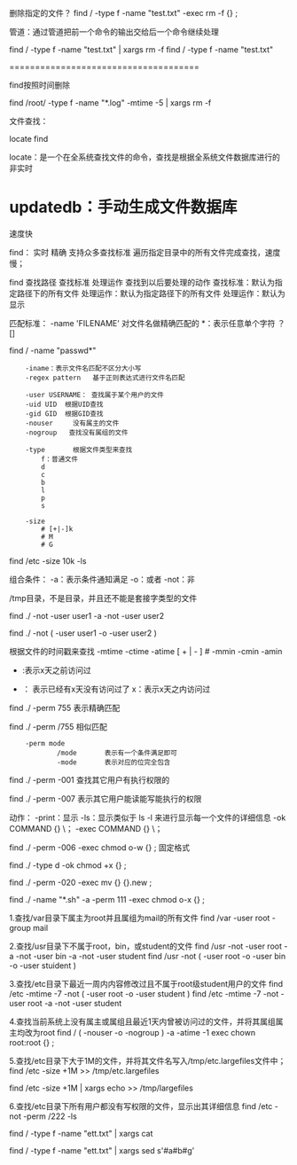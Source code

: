 
删除指定的文件？
find / -type f -name "test.txt" -exec rm -f {} \;


管道：通过管道把前一个命令的输出交给后一个命令继续处理

find / -type f -name "test.txt" | xargs rm -f 
find / -type f -name "test.txt"

=====================================

find按照时间删除

find /root/ -type f -name "*.log" -mtime -5 | xargs rm -f  


文件查找：

locate
find


locate：是一个在全系统查找文件的命令，查找是根据全系统文件数据库进行的
        非实时
# updatedb：手动生成文件数据库
速度快

find：
        实时
        精确
        支持众多查找标准
        遍历指定目录中的所有文件完成查找，速度慢；

find 
查找路径  查找标准  处理运作  查找到以后要处理的动作
查找标准：默认为指定路径下的所有文件
处理运作：默认为指定路径下的所有文件
处理运作：默认为显示

匹配标准：
        -name 'FILENAME'      对文件名做精确匹配的
        *：表示任意单个字符
        ？
        []


find / -name "passwd*"

        -iname：表示文件名匹配不区分大小写
        -regex pattern   基于正则表达式进行文件名匹配
        
        -user USERNAME： 查找属于某个用户的文件
        -uid UID  根据UID查找
        -gid GID  根据GID查找
        -nouser     没有属主的文件
        -nogroup   查找没有属组的文件
        
        -type       根据文件类型来查找
            f：普通文件
            d
            c
            b
            l
            p
            s
            
        -size
            # [+|-]k
            # M
            # G
            
find /etc -size 10k -ls


组合条件：
            -a：表示条件通知满足
            -o：或者
            -not：非
            
            
/tmp目录，不是目录，并且还不能是套接字类型的文件

find ./ -not -user user1 -a -not -user user2


find ./ -not \( -user user1 -o -user user2 \)


根据文件的时间戳来查找
        -mtime
        -ctime
        -atime
            [ + | - ] #
        -mmin
        -cmin
        -amin       
            

            
- :表示x天之前访问过
+ ： 表示已经有x天没有访问过了
x：表示x天之内访问过



find ./ -perm 755       表示精确匹配

find ./ -perm /755     相似匹配


        -perm mode
                /mode       表示有一个条件满足即可
                -mode       表示对应的位完全包含
                
find ./ -perm -001      查找其它用户有执行权限的

find ./ -perm -007      表示其它用户能读能写能执行的权限


动作：
        -print：显示
        -ls：显示类似于 ls -l 来进行显示每一个文件的详细信息
        -ok COMMAND {} \；
        -exec COMMAND {} \；

find ./ -perm -006 -exec chmod o-w {} \;            固定格式

find ./ -type d -ok chmod +x {} \;

find ./ -perm -020 -exec mv {} {}.new \;

find ./ -name "*.sh" -a -perm 111 -exec chmod o-x {} \;

1.查找/var目录下属主为root并且属组为mail的所有文件
find /var -user root -group mail

2.查找/usr目录下不属于root，bin，或student的文件
find /usr -not -user root -a -not -user bin -a -not -user student
find /usr -not \( -user root -o -user bin -o -user stuident \)

3.查找/etc目录下最近一周内内容修改过且不属于root级student用户的文件
find /etc -mtime -7 -not \( -user root -o -user student \)
find /etc -mtime -7 -not -user root -a -not -user student

4.查找当前系统上没有属主或属组且最近1天内曾被访问过的文件，并将其属组属主均改为root
find / \( -nouser -o -nogroup \) -a -atime -1 exec chown root:root {} \;

5.查找/etc目录下大于1M的文件，并将其文件名写入/tmp/etc.largefiles文件中；
find /etc -size +1M >> /tmp/etc.largefiles

find /etc -size +1M | xargs echo >> /tmp/largefiles


6.查找/etc目录下所有用户都没有写权限的文件，显示出其详细信息
find /etc -not -perm /222 -ls


find / -type f -name "ett.txt" | xargs cat

find / -type f -name "ett.txt" | xargs sed s'#a#b#g'
